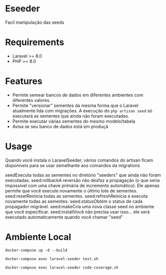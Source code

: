 # Eseeder


Facil manipulação das seeds

Requirements
============

- Laravel >= 8.0
- PHP >= 8.0

Features
============

- Permite semear bancos de dados em diferentes ambientes com diferentes valores.
- Permite "versionar" sementes da mesma forma que o Laravel atualmente lida com migrações. A execução do ```php artisan seed``` só executará as sementes que ainda não foram executadas.
- Permite executar várias sementes do mesmo modelo/tabela
- Avisa se seu banco de dados está em produçã

Usage
============
Quando você instala o LaravelSeeder, vários comandos do artisan ficam disponiveis para se usar semelhante aos comandos da migrations

<tabela>
<tr><td>seed</td><td>Executa todas as sementes no diretório "seeders" que ainda não foram executadas.</td></tr>
<tr><td>seed:rollback</td><td>A reversão não desfaz a propagação (o que seria impossível com uma chave primária de incremento automático). Ele apenas permite que você execute novamente o último lote de sementes.</td></tr>
<tr><td>seed:reset</td><td>Reinicia todas as sementes.</td></tr>
<tr><td>seed:refresh</td><td>Reinicia e executa novamente todas as sementes.</td></tr>
<tr><td>seed:status</td><td>Obtém o status de cada propagador migrável.</td></tr>
<tr><td>seed:make</td><td>Cria uma nova classe seed no ambiente que você especificar.</td></tr>
<tr><td>seed:install</td><td>Você não precisa usar isso... ele será executado automaticamente quando você chamar "seed"</td></tr>
</table>

Ambiente Local
============

```
docker-compose up -d --build
```

```
docker-compose exec laravel-seeder test.sh
```

```
docker-compose exec laravel-seeder code-coverage.sh
```

